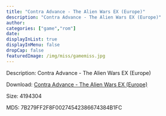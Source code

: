 ```yaml
---
title: "Contra Advance - The Alien Wars EX (Europe)"
description: "Contra Advance - The Alien Wars EX (Europe)"
author: 
categories: ["game","rom"]
date: 
displayInList: true
displayInMenu: false
dropCap: false
featuredImage: /img/miss/gamemiss.jpg
---
```


Description: Contra Advance - The Alien Wars EX (Europe)

Download: <a style="text-decoration:underline;" href="https://mega.nz/#!3HJAnKgZ!DaWGZtfb8m3bCqWM3WaC9Lf3qbGg--T1iaGjf5FQtBo" target = "_blank" rel = "nofollow" > Contra Advance - The Alien Wars EX (Europe)</a>

Size: 4194304

MD5: 7B279FF2F8F00274542386674384B1FC

